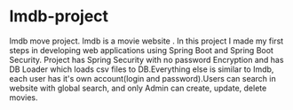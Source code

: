 # Imdb-project
Imdb move project.
Imdb is a movie website . In this project I made my first steps in developing web applications using Spring Boot and Spring Boot Security.
Project has Spring Security with no password Encryption and has DB Loader which loads csv files to DB.Everything else is similar to Imdb, each user has it's own account(login and password).Users can search in website with global search, and only Admin can create, update, delete movies.
